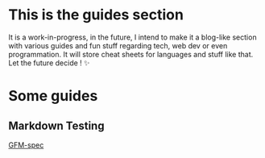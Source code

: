 # This is the guides section

It is a work-in-progress, in the future, I intend to make it a blog-like section with various guides and fun stuff regarding tech, web dev or even programmation.
It will store cheat sheets for languages and stuff like that. Let the future decide ! ✨

# Some guides

## Markdown Testing

[GFM-spec](/guides?file=testing/GFM-spec-testing.md)